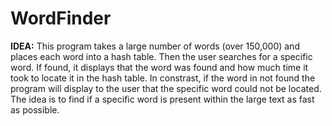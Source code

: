 # WordFinder

**IDEA:**
  This program takes a large number of words (over 150,000) and places each word into a hash table. Then the user searches for a specific word.
  If found, it displays that the word was found and how much time it took to locate it in the hash table. In constrast, if the word in not found 
  the program will display to the user that the specific word could not be located.
  The idea is to find if a specific word is present within the large text as fast as possible.
